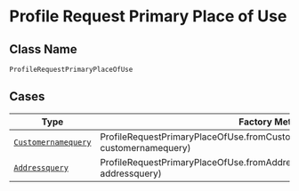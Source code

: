 
# Profile Request Primary Place of Use

## Class Name

`ProfileRequestPrimaryPlaceOfUse`

## Cases

| Type | Factory Method |
|  --- | --- |
| [`Customernamequery`](../../../doc/models/customernamequery.md) | ProfileRequestPrimaryPlaceOfUse.fromCustomernamequery(Customernamequery customernamequery) |
| [`Addressquery`](../../../doc/models/addressquery.md) | ProfileRequestPrimaryPlaceOfUse.fromAddressquery(Addressquery addressquery) |

